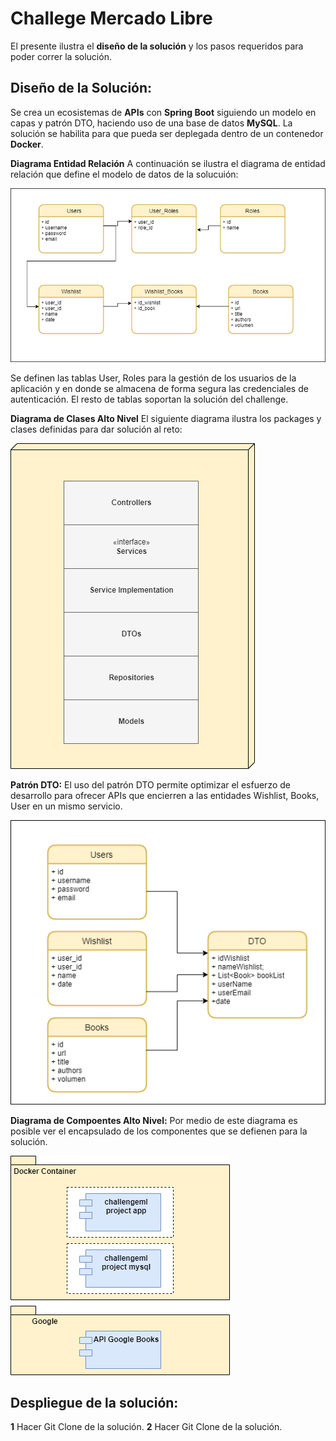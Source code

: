 # Challege Mercado Libre
El presente ilustra el **diseño de la solución** y los pasos requeridos para poder correr la solución.

## Diseño de la Solución:
Se crea un ecosistemas de **APIs** con **Spring Boot** siguiendo un modelo en capas y patrón DTO, haciendo uso de una base de datos **MySQL**. La solución se habilita para que pueda ser deplegada dentro de un contenedor **Docker**.

**Diagrama Entidad Relación**
A continuación se ilustra el diagrama de entidad relación que define el modelo de datos de la solucuión:

![Diagrama Entidad Relacion](Diagrams-MER.png)

Se definen las tablas User, Roles para la gestión de los usuarios de la aplicación y en donde se almacena de forma segura las credenciales de autenticación. El resto de tablas soportan la solución del challenge.

**Diagrama de Clases Alto Nivel**
El siguiente diagrama ilustra los packages y clases definidas para dar solución al reto:

![Diagrama de Clases Alto Nivel](Diagrams-Class.png)

**Patrón DTO:**
El uso del patrón DTO permite optimizar el esfuerzo de desarrollo para ofrecer APIs que encierren a las entidades Wishlist, Books, User en un mismo servicio.

![Diagrama Patron DTO](Diagrams-DTOs.png)

**Diagrama de Compoentes Alto Nivel:**
Por medio de este diagrama es posible ver el encapsulado de los componentes que se defienen para la solución.

![Diagrama de Componentes Alto Nivel](Diagrams-Componentes.png)

## Despliegue de la solución:
**1** Hacer Git Clone de la solución.
**2** Hacer Git Clone de la solución.